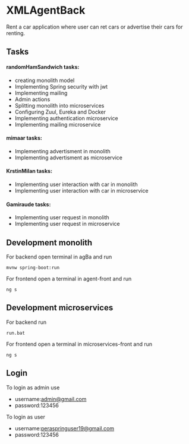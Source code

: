 # XMLAgentBack
Rent a car application where user can ret cars or advertise their cars for renting.

## Tasks
#### randomHamSandwich tasks:

- creating monolith model
- Implementing Spring security with jwt
- Implementing mailing 
- Admin actions
- Splitting monolith into microservices
- Configuring Zuul, Eureka and Docker
- Implementing authentication microservice
- Implementing mailing microservice

#### mimaar tasks:
- Implementing advertisment in monolith 
- Implementing advertisment as microservice

#### KrstinMilan tasks:
- Implementing user interaction with car in monolith 
- Implementing user interaction with car in microservice

#### Gamiraude tasks: 
-  Implementing user request in monolith 
-  Implementing user request in microservice


## Development monolith 

For backend open terminal in agBa and run


```
mvnw spring-boot:run
```
For frontend open a terminal in agent-front and run
```
ng s
```

## Development microservices
For backend run

```
run.bat

```
For frontend open a terminal in microservices-front and run
```
ng s
```

## Login 
To login as admin use
- username:admin@gmail.com
- password:123456

To login as user 
- username:peraspringuser19@gmail.com
- password:123456

